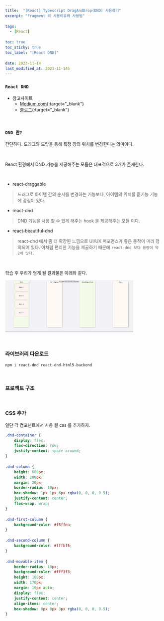 ```yaml
---
title:  "[React] Typescript DragAndDrop(DND) 사용하기"
excerpt: "Fragment 의 사용이유와 사용법"

tags:
  - [React]

toc: true
toc_sticky: true
toc_label: "[React DND]"
 
date: 2023-11-14
last_modified_at: 2023-11-146
---
```


### ``React DND``

- 참고사이트
    - [Medium.com](https://medium.com/litslink/react-dnd-in-examples-ce509b25839d){:target="_blank"}
    - [블로그](https://dsuumb.tistory.com/12){:target="_blank"}

<br>

### `DND 란?`

간단하다. 드래그와 드랍을 통해 특정 창의 위치를 변경한다는 의미이다. <br>

<br>

React 환경에서 DND 기능을 제공해주는 모듈은 대표적으로 3개가 존재한다.

<br>

- react-draggable
> 드래그로 아이템 간의 순서를 변경하는 기능보다, 아이템의 위치를 옮기능 기능에 강점이 있다.


- react-dnd
> DND 기능을 사용 할 수 있게 해주는 hook 을 제공해주는 모듈 이다. 


- react-beautiful-dnd

> react-dnd 에서 좀 더 확장된 느낌으로 UI/UX 퍼포먼스가 좋은 동작이 미리 정의되어 있다. 이처럼 편리한 기능을 제공하기 때문에 `react-dnd 보다 용량이 약 2배 많다.`

<br>

학습 후 우리가 얻게 될 결과물은 아래와 같다.

![React](/assets/image/react/React_DND_01.gif)

<br/>


### 라이브러리 다운로드

```
npm i react-dnd react-dnd-html5-backend
```

<br/>


### 프로젝트 구조




<br/>


### CSS 추가

일단 각 컴포넌트에서 사용 될 css 를 추가하자.

```css
.dnd-container {
    display: flex;
    flex-direction: row;
    justify-content: space-around;
}

.dnd-column {
    height: 600px;
    width: 200px;
    margin: 20px;
    border-radius: 10px;
    box-shadow: 1px 1px 6px rgba(0, 0, 0, 0.5);
    justify-content: center;
    flex-wrap: wrap;
}

.dnd-first-column {
    background-color: #f5ffea;
}

.dnd-second-column {
    background-color: #fffbf5;
}

.dnd-movable-item {
    border-radius: 10px;
    background-color: #fff3f3;
    height: 100px;
    width: 170px;
    margin: 10px auto;
    display: flex;
    justify-content: center;
    align-items: center;
    box-shadow: 0px 0px 3px rgba(0, 0, 0, 0.5);
}
```


<br/>
